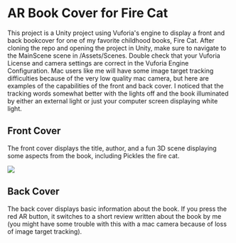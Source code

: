 # AR Book Cover for Fire Cat
This project is a Unity project using Vuforia's engine to display a front and back bookcover for one of my favorite childhood books, Fire Cat. After cloning the repo and opening the project in Unity, make sure to navigate to the MainScene scene in /Assets/Scenes. Double check that your Vuforia License and camera settings are correct in the Vuforia Engine Configuration. Mac users like me will have some image target tracking difficulties because of the very low quality mac camera, but here are examples of the capabilities of the front and back cover. I noticed that the tracking words somewhat better with the lights off and the book illuminated by either an external light or just your computer screen displaying white light. 

## Front Cover
The front cover displays the title, author, and a fun 3D scene displaying some aspects from the book, including Pickles the fire cat. 

![](FrontCover_AdobeCreativeCloudExpress.gif)

## Back Cover
The back cover displays basic information about the book. If you press the red AR button, it switches to a short review written about the book by me (you might have some trouble with this with a mac camera because of loss of image target tracking). 
